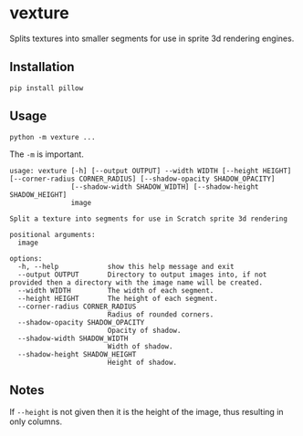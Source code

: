 # vexture

Splits textures into smaller segments for use in sprite 3d rendering engines.

## Installation

```
pip install pillow
```

## Usage

```
python -m vexture ...
```

The `-m` is important.

```
usage: vexture [-h] [--output OUTPUT] --width WIDTH [--height HEIGHT] [--corner-radius CORNER_RADIUS] [--shadow-opacity SHADOW_OPACITY]
               [--shadow-width SHADOW_WIDTH] [--shadow-height SHADOW_HEIGHT]
               image

Split a texture into segments for use in Scratch sprite 3d rendering

positional arguments:
  image

options:
  -h, --help            show this help message and exit
  --output OUTPUT       Directory to output images into, if not provided then a directory with the image name will be created.
  --width WIDTH         The width of each segment.
  --height HEIGHT       The height of each segment.
  --corner-radius CORNER_RADIUS
                        Radius of rounded corners.
  --shadow-opacity SHADOW_OPACITY
                        Opacity of shadow.
  --shadow-width SHADOW_WIDTH
                        Width of shadow.
  --shadow-height SHADOW_HEIGHT
                        Height of shadow.
```

## Notes

If `--height` is not given then it is the height of the image, thus resulting in only columns.
